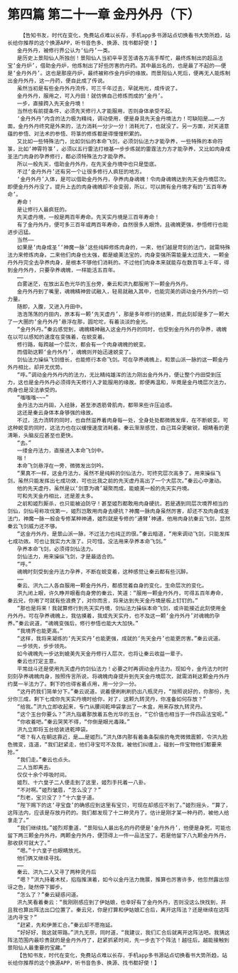 # 第四篇 第二十一章 金丹外丹（下）
        【告知书友，时代在变化，免费站点难以长存，手机app多书源站点切换看书大势所趋，站长给你推荐的这个换源APP，听书音色多、换源、找书都好使！】
       金丹外丹，被修行界公认为‘仙丹’一类。
       是历史上景阳仙人所独创！景阳仙人当初辛辛苦苦请各方高手帮忙，最终炼制出的超品法宝‘金丹炉’，借助金丹炉，他炼制出了好些厉害的丹药。其中最出名的，也是最了不起的——便是‘金丹外丹’。这也是那座丹炉，最终被称作金丹炉的缘故。而景阳仙人死后，便再无人能炼制出金丹外丹，这一丹药，便自此成了传说。
       虽然当初是有些金丹外丹流传，可三千年过去，早就用光，成传说了。
       金丹外丹，服用之，可入丹田！就仿佛自己修炼而成的‘金丹’。
       一步，直接跨入先天金丹境！
       当然也有前提条件，必须先天修行人才能服用，否则身体承受不起。
       ‘金丹外丹’内含的法力极为精纯，调动使用，便是身具先天金丹境法力！可缺陷是……一方面，金丹外丹终究是外来的，法力消耗一分少一分！消耗光了，也就没了。另一方面，对天道意蕴的参悟、对法术的参悟、符箓的修炼都是得慢慢积累的。
       又比如一些特殊法门，比如剑仙的本命飞剑，必须剑仙法力才能孕养，一些特殊的本命符箓，比如‘神霄符箓’，必须以五行雷法打根基一步步练就的雷霆法力方才能孕养，又比如肉身成圣法门肉身的孕养修行，都必须特殊法力才能孕养。
       所以一般先天，借助金丹外丹，在先天金丹境中也只是垫底。
       不过‘金丹外丹’还有另一个让很多修行人疯狂的地方。
       ‘金丹外丹’入体，是可以借助金丹外丹，孕养肉身魂魄！令肉身魂魄达到先天金丹境层次。即便金丹外丹没了。提升上去的肉身魂魄却不会变弱，所以，可以拥有金丹境才有的‘五百年寿命’。
       寿命！
       是让修行人最疯狂的。
       先天虚丹境，一般是两百年寿命。先天实丹境是三百年寿命！
       有了金丹外丹，便可多三百年或两百年寿命，自然很多人眼馋。且魂魄更强，参悟修行也能进步迅猛。
       当然——
       如果是‘肉身成圣’‘神魔一脉’这些纯粹修炼肉身的，一来，他们越是苛刻的法门，就需特殊法力来修炼肉身。二来他们肉身也太强，都是媲美法宝的，肉身变强所需能量太过庞大，一颗金丹外丹完全去孕养肉身，是根本不够他们消耗的。不过他们肉身本来就能存在数百年上千年，得到金丹外丹，只要孕养魂魄，一样能活五百年。
       ……
       白雾迷茫，在放出五色光华的玉台旁，秦云和洪九都服用下一颗金丹外丹。
       金丹外丹到了嘴里，魂魄精神尝试融入，轻易就融入其中，也能完美的调动金丹外丹的一切力量。
       随即，入腹，又进入丹田中。
       浩浩荡荡的丹田内，原本有一颗‘先天虚丹’，那是多年修行的结果，而此刻却是多了一颗大了一大圈的‘金丹外丹’悬浮在那，圆坨坨，有着淡淡的金光。
       “金丹外丹。”秦云感觉到，魂魄精神融入这金丹外丹的同时，也受到金丹外丹的孕养，魂魄在以可以感知的速度在变强着，在蜕变着。
       修行路，每跨越一个层次，都会有一个肉身魂魄的蜕变。
       而借助这颗‘金丹外丹’，魂魄则开始迅速蜕变了。
       剑仙法力操纵飞剑擅长，也能修行本命飞剑。可在孕养魂魄上，和景山派一脉的这一颗金丹外丹相比，却并无优势。
       “呼。”调动金丹外丹内的法力，无比精纯雄浑的法力刚出金丹外丹，便让整个丹田受到压力，这也是金丹外丹必须得先天修行人才能服用的缘故。即便再温和，毕竟是金丹境层次法力，肉身也是没法承受的。
       “嗤嗤嗤~~~”
       金丹法力出丹田，入经脉，甚至渗透筋骨肌肉，都带来些许压迫感。
       这还是秦云身体本身够强的缘故。
       不过，法力流转的同时，也自然滋养着肉身每一处，全身处处都微微发痒，在不断蜕变。可这种蜕变的同时，这法力也在以缓慢速度消耗着。秦云渐渐感觉，自己耳朵更敏锐，眼睛看的更清晰，头脑反应甚至也更快。
       “去。”
       一缕金丹法力，直接进入本命飞剑中。
       嗡！
       本命飞剑悬浮在一旁，微微发出剑吟。
       “果真不一样，这金丹法力，虽然不是纯粹的剑仙法力，可终究层次高多了。用来操纵飞剑，虽然只能发挥出七成功效，可也比我之前的先天虚丹高出了一个大层次。”秦云心中激动。
       他的先天虚丹，虽然是以‘剑意为魂’凝聚而成，能媲美一般的先天实丹境。
       可和先天金丹相比，还是差太多。
       之前和姬烈厮杀，也只能被迫防守！甚至姬烈都敢用肉身硬抗，若是遇到同层次境界相当的剑仙，剑仙号称攻伐第一，姬烈岂敢用肉身去硬抗？神魔一脉肉身虽然厉害，却还不及肉身成圣法门，神魔一脉一般会专修某种神通，姬烈就是专修的‘通臂’神通，他用肉身抗秦云飞剑，显然秦云飞剑威力还不够。
       “这金丹外丹，是景山派一脉，不过法力也纯正的很。”秦云暗道，“用来调动飞剑，只能发挥七成功效。可也让我实力大涨了。只可惜，没法用来孕养本命飞剑。”
       孕养本命飞剑，必须得剑仙法力。
       剑仙法力，用来操纵飞剑，才是最适合的。
       “呼。”
       魂魄时刻受到金丹法力孕养，不断在蜕变着，这种感觉让秦云都有些沉醉。
       ……
       秦云、洪九二人各自服用一颗金丹外丹，都感觉着自身的变化，生命层次的变化。
       洪九闭上眼，许久睁开眼看向身旁的秦云，笑道：“服用一颗金丹外丹，可得五百年寿命，秦云兄，你用了可就有些浪费了，对你而言，将来达到先天金丹境是板上钉钉的。”
       “那也是将来！我就算修行到先天实丹境，剑仙法力操纵本命飞剑，或许能接近此刻使用金丹外丹。可在孕养魂魄上，我估摸着，我成先天实丹，也不及这一颗‘金丹外丹’对魂魄的孕养。”秦云说道，“魂魄变强后，修行参悟也能大大加快。”
       “我境界也能更高。”
       “这样，我将来凝练的‘先天实丹’也能更强，成就的‘先天金丹’也能更厉害。”秦云说道。
       一步领先，步步领先。
       如今魂魄先一步达到媲美先天金丹修行人层次，也将让秦云收益一辈子。
       秦云也打定主意。
       平常战斗还是使用先天虚丹的剑仙法力！必要之时再调动金丹法力。现如今，金丹法力时时刻刻孕养魂魄肉身，按照传言所说，将魂魄肉身提升到先天金丹境层次，就需消耗这颗金丹外丹约莫一半法力了。剩下的也得省着点用，用一分少一分。
       “这丹药我们简单分下。”秦云说道，说着便刷刷刷扔出八瓶灵丹，“按照说好的，你那份，先分你三成，剩下七成你先天实丹境时给你，对了，这颗九转灵丹，你准备如何存放？”
       “给我。”洪九立即收起来，专门从腰间乾坤袋拿出了一木盒，用来存放九转灵丹。
       “这个玉台你要么？”洪九指着那放着五色光华的玉台，“它价值也相当于一件四品法宝呢。”
       “你收着吧。”秦云哭笑不得，“你倒是眼光毒辣。”
       洪九立即将玉台给装进乾坤袋。
       “嗯？有人在朝这靠近，是……是姬烈。”洪九体内那有着条条裂痕的龟壳微微震颤，令洪九脸色微变，连道，“我们赶紧走，他们寻宝可不及我，被他们纠缠上，碰到一件宝物他们都要来抢。”
       “我们走。”秦云也点头。
       二人当即离去。
       仅仅十余个呼吸时间。
       姬烈、十六皇子二人便走到了这里，姬烈手托着一八卦。
       “不对啊。”姬烈皱眉，“怎么没了？”
       “烈老，宝贝没了？”十六皇子道。
       “陛下赐下的这‘寻宝盘’的确感应到这里有宝贝，可现在却感应不到了。”姬烈摇头，“算了，这阵法内，应该是存放丹药的。我们都发现了十二种灵丹了。估计是刚才某一种丹药，被他人给拿走了。”
       “我们继续找。”姬烈郑重道，“景阳仙人最出名的丹药便是‘金丹外丹’，他便是身死，可能也留下两三颗金丹外丹。两颗金丹外丹，便顶得上一件一品法宝了。若是他留下八九颗金丹外丹，那收获可就大了。”
       “嗯。”十六皇子也眼睛放光。
       他们俩又继续寻找。
       ……
       秦云、洪九二人又寻了两种灵丹后
       “嗯？”洪九持着木杖，掐指推演着，如今以金丹法力施展，推算也厉害许多，他忽然露出惊讶之色，陡然停下脚步。
       “怎么了？”秦云疑惑问道。
       洪九笑看着秦云：“我刚刚感应到了伊姑娘，也幸好有了金丹外丹，否则没这么快找到，并且我也算出阵法出口位置了。秦云兄，你是打算和伊姑娘汇合后，离开这阵法？还是继续在这阵法内寻宝？”
       “赶紧，先和伊萧汇合。”秦云却不愿拖延。
       “好好好，我这就带路。”洪九无奈，同时道，“我建议，我们汇合后就离开这阵法吧。我猜这阵法范围内最珍贵就的是金丹外丹了，赶紧抓紧时间，先一步去下个阵法！越往后，越能接触到景阳仙人最重要的宝藏。”
       【告知书友，时代在变化，免费站点难以长存，手机app多书源站点切换看书大势所趋，站长给你推荐的这个换源APP，听书音色多、换源、找书都好使！】